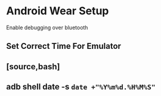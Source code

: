 # Android Wear Setup

Enable debugging over bluetooth

## Set Correct Time For Emulator

[source,bash]
------------------------------------------
adb shell date -s `date +"%Y%m%d.%H%M%S"`
------------------------------------------
